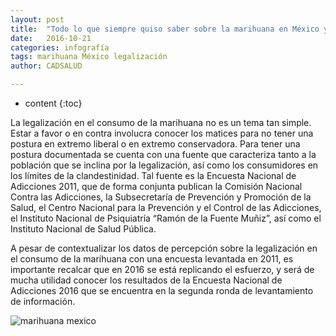 ```yaml
---
layout: post
title:  "Todo lo que siempre quiso saber sobre la marihuana en México y nunca se atrevió a preguntar"
date:   2016-10-21 
categories: infografía
tags: marihuana México legalización
author: CADSALUD

---
```

* content
{:toc}




La legalización en el consumo de la marihuana no es un tema tan simple. Estar a favor o en contra involucra conocer los matices para no tener una postura en extremo liberal o en extremo conservadora. Para tener una postura documentada se cuenta con una fuente que caracteriza tanto a la población que se inclina por la legalización, así como los consumidores en los límites de la clandestinidad. Tal fuente es la Encuesta Nacional de Adicciones 2011, que de forma conjunta publican la Comisión Nacional Contra las Adicciones, la Subsecretaría de Prevención y Promoción de la Salud, el Centro Nacional para la Prevención y el Control de las Adicciones, el Instituto Nacional de Psiquiatría “Ramón de la Fuente Muñiz”, así como el Instituto Nacional de Salud Pública.

 

A pesar de contextualizar los datos de percepción sobre la legalización en el consumo de la marihuana con una encuesta levantada en 2011, es importante recalcar que en 2016 se está replicando el esfuerzo, y será de mucha utilidad conocer los resultados de la Encuesta Nacional de Adicciones 2016 que se encuentra en la segunda ronda de levantamiento de información.

![marihuana mexico](/images-post/marihuana.jpg)
